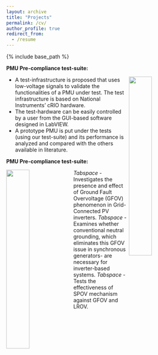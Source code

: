 ```yaml
---
layout: archive
title: "Projects"
permalink: /cv/
author_profile: true
redirect_from:
  - /resume
---
```


{% include base_path %}

**PMU Pre-compliance test-suite:**

<img align="right" width="35%" src="https://user-images.githubusercontent.com/6533632/191937875-22fb1072-202e-4e8b-bdda-5f5ac7e5d33d.gif">

- A test-infrastructure is proposed that uses low-voltage signals to validate the functionalities of a PMU under test. The test infrastructure is based on National Instruments’ cRIO hardware.
- The test-hardware can be easily controlled by a user from the GUI-based software designed in LabVIEW.
- A prototype PMU is put under the tests (using our test-suite) and its performance is analyzed and compared with the others available in literature.


**PMU Pre-compliance test-suite:**

<img align="left" width="35%" src="https://user-images.githubusercontent.com/6533632/191942657-3789afaf-bcd0-4fd2-9f74-8f5eb8c771bd.gif">

*Tabspace* -  Investigates the presence and effect of Ground Fault Overvoltage (GFOV) phenomenon in Grid-Connected PV inverters. 
*Tabspace* -  Examines whether conventional neutral grounding, which eliminates this GFOV issue in synchronous generators- are necessary for inverter-based systems. 
*Tabspace* -  Tests the effectiveness of SPOV mechanism against GFOV and LROV. 



